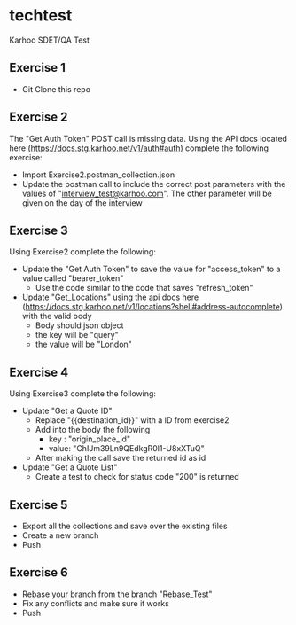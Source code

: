 # techtest


Karhoo SDET/QA Test

## Exercise 1
- Git Clone this repo
 
## Exercise 2
The "Get Auth Token" POST call is missing data. Using the API docs located here (https://docs.stg.karhoo.net/v1/auth#auth) complete the following exercise:

- Import Exercise2.postman_collection.json
- Update the postman call to include the correct post parameters with the values of "interview_test@karhoo.com". The other parameter will be given on the day of the interview



## Exercise 3 

Using Exercise2 complete the following:

- Update the "Get Auth Token" to save the value for "access_token" to a value called "bearer_token"
  - Use the code similar to the code that saves "refresh_token"
- Update "Get_Locations" using the api docs here (https://docs.stg.karhoo.net/v1/locations?shell#address-autocomplete) with the valid body
  - Body should json object 
  - the key will be "query"
  - the value will be "London"


## Exercise 4

Using Exercise3 complete the following:

- Update "Get a Quote ID"
  - Replace "{{destination_id}}" with a ID from exercise2
  - Add into the body the following
    - key : "origin_place_id"
    - value: "ChIJm39Ln9QEdkgR0l1-U8xXTuQ"
  - After making the call save the returned id as id
- Update "Get a Quote List"
  - Create a test to check for status code "200" is returned
  
## Exercise 5

- Export all the collections and save over the existing files
- Create a new branch
- Push

## Exercise 6

- Rebase your branch from the branch "Rebase_Test"
- Fix any conflicts and make sure it works
- Push 